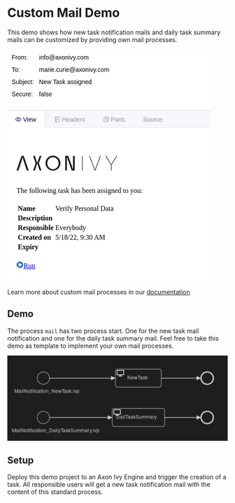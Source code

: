 # Custom Mail Demo

This demo shows how new task notification mails
and daily task summary mails can be customized by providing
own mail processes.

![Mail](mail.png)

Learn more about custom mail processes in our 
[documentation](https://developer.axonivy.com/doc/dev/designer-guide/user-interface/email-notifications/index.html)

## Demo

The process `mail` has two process start. One for the
new task mail notification and one for the daily task
summary mail. Feel free to take this demo as template
to implement your own mail processes.

![Mail Processes](processes.png)

## Setup

Deploy this demo project to an Axon Ivy Engine and
trigger the creation of a task. All responsible users
will get a new task notification mail with the content
of this standard process.
